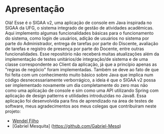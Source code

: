 # Apresentação

Olá! Esse é o SIGAA v2, uma aplicação de console em Java inspirada no SIGAA da UFG, o sistema integrado de gestão de atividades acadêmicas. Aqui implemento algumas funcionalidades básicas para o funcionamento do sistema, como login de usuários, adição de usuários no sistema por parte do Administrador, entrega de tarefas por parte do Discente, avaliação de tarefas e registro de presença por parte do Docente, entre outras funcionalidades.
Esse repositório não receberá muitas atualizações além da implementação de testes unitários/de integração/de sistema e de uma classe correspondente ao Client da aplicação, já que a princípio apenas as "regras de negócio" foram implementadas. Também se deve ao fato de que foi feita com um conhecimento muito básico sobre Java que implica num código desnecessariamente verborrágico, a ideia é que o SIGAA v2 possa ser implementado novamente um dia completamente do zero mas não como uma aplicação de console e sim como uma API utilizando Spring com aplicação de design patterns e utilidades introduzidas no Java8.
Essa aplicação foi desenvolvida para fins de aprendizado na área de testes de software, meus agradecimentos aos meus colegas que contribuíram neste projeto:
 - [Wendel Filho](https://github.com/Wendel-Fl)
 - [Gabriel Mesquita] (https://github.com/Gabriel-Mesq)
